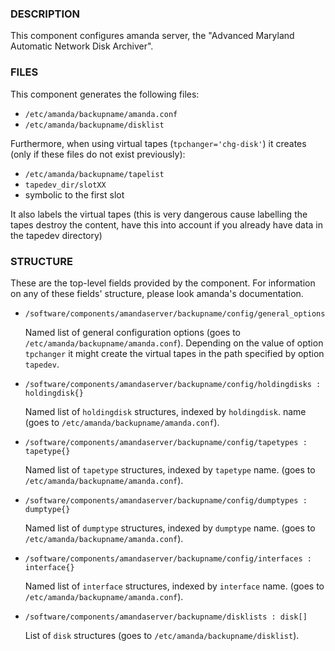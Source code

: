### DESCRIPTION

This component configures amanda server, the "Advanced Maryland Automatic
Network Disk Archiver".

### FILES

This component generates the following files:

- `/etc/amanda/backupname/amanda.conf`
- `/etc/amanda/backupname/disklist`

Furthermore, when using virtual tapes (`tpchanger='chg-disk'`) it creates
(only if these files do not exist previously):

- `/etc/amanda/backupname/tapelist`
- `tapedev_dir/slotXX`
- symbolic to the first slot

It also labels the virtual tapes (this is very dangerous cause labelling
the tapes destroy the content, have this into account if you already
have data in the tapedev directory)

### STRUCTURE

These are the top-level fields provided by the component. For
information on any of these fields' structure, please look amanda's
documentation.

- `/software/components/amandaserver/backupname/config/general_options`

    Named list of general configuration options (goes to `/etc/amanda/backupname/amanda.conf`).
    Depending on the value of option `tpchanger` it might create the virtual tapes in the path
    specified by option `tapedev`.

- `/software/components/amandaserver/backupname/config/holdingdisks : holdingdisk{}`

    Named list of `holdingdisk` structures, indexed by `holdingdisk`.
    name (goes to `/etc/amanda/backupname/amanda.conf`).

- `/software/components/amandaserver/backupname/config/tapetypes : tapetype{}`

    Named list of `tapetype` structures, indexed by `tapetype` name.
    (goes to `/etc/amanda/backupname/amanda.conf`).

- `/software/components/amandaserver/backupname/config/dumptypes : dumptype{}`

    Named list of `dumptype` structures, indexed by `dumptype` name.
    (goes to `/etc/amanda/backupname/amanda.conf`).

- `/software/components/amandaserver/backupname/config/interfaces : interface{}`

    Named list of `interface` structures, indexed by `interface` name.
    (goes to `/etc/amanda/backupname/amanda.conf`).

- `/software/components/amandaserver/backupname/disklists : disk[]`

    List of `disk` structures (goes to `/etc/amanda/backupname/disklist`).
